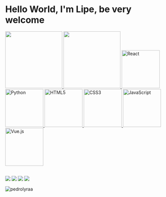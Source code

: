 
<!--
![Snake animation](https://github.com/thelipesousa/thelipesousa/blob/output/github-contribution-grid-snake.svg)
-->
<!--
<h1 align="center">Hello👋, I'm Felipe Sousa</h1>
<h3 align="left">A student working on myself</h3> -->

# Hello World, I'm Lipe, be very welcome

<table>
  <a href="https://github.com/thelipesousa">
  <img height="180em" src="https://github-readme-stats.vercel.app/api?username=thelipesousa&show_icons=true&theme=tokyonight&include_all_commits=true&count_private=true"/>
  <img height="180em" src="https://github-readme-stats.vercel.app/api/top-langs/?username=thelipesousa&layout=compact&langs_count=6&theme=tokyonight"/>
  <img src="https://img.icons8.com/color/2x/react-native.png" width="120" alt="React"/>
  <img src="https://img.icons8.com/color/2x/python.png" width="120" alt="Python">
  <img src="https://img.icons8.com/color/2x/html-5.png" width="120" alt="HTML5">
  <img src="https://img.icons8.com/color/2x/css3.png" width="120" alt="CSS3">
  <img src="https://img.icons8.com/nolan/2x/javascript.png" width="120" alt="JavaScript">
<!--  <img src="https://cdn.iconscout.com/icon/free/png-64/laravel-226015.png" width="120" alt="Laravel"> -->
  <img src="https://img.icons8.com/color/2x/vue-js.png" width="120" alt="Vue.js">
<!--  <img src="https://img.icons8.com/color/2x/bootstrap.png" width="120" alt="Bootstrap"> -->
</table>

<div> 
 <!-- <a href="https://www.youtube.com/channel/UCbOyyAqpyiYiImgaoXAwd9A" target="_blank"><img src="https://img.shields.io/badge/YouTube-FF0000?style=for-the-badge&logo=youtube&logoColor=white" target="_blank"></a> -->
  <a href="https://www.instagram.com/thelipesousa/" target="_blank"><img src="https://img.shields.io/badge/-Instagram-%23E4405F?style=for-the-badge&logo=instagram&logoColor=white" target="_blank"></a>
  <a href="https://www.twitch.tv/lipexxxzz" target="_blank"><img src="https://img.shields.io/badge/Twitch-9146FF?style=for-the-badge&logo=twitch&logoColor=white" target="_blank"></a>
  <a href = "mailto: contato@thelipesousa.com.br"><img src="https://img.shields.io/badge/-Gmail-%23333?style=for-the-badge&logo=gmail&logoColor=white" target="_blank"></a>
  <a href="https://www.linkedin.com/in/thelipesousa/" target="_blank"><img src="https://img.shields.io/badge/-LinkedIn-%230077B5?style=for-the-badge&logo=linkedin&logoColor=white" target="_blank"></a> 
</div>

<p><img align="center" src="https://github-readme-streak-stats.herokuapp.com/?user=thelipesousa&theme=dark" alt="pedrolyraa" /></p>

<!-- Comentario

<img align="right" alt="Coding" width="400" src="https://cdn.dribbble.com/users/1162077/screenshots/3848914/programmer.gif">

-->

<!--

- 🔭 I’m currently working on **nowhere**

- 🌱 I’m currently learning **Java and React**

- 👯 I’m looking to collaborate on **Development**

- 📫 How to reach me **feltista07123@gmail.com**

-->

<!--
## Connect with me:
<p align="left">
<a href="https://www.linkedin.com/in/thelipesousa/" target="blank"><img align="center" src="https://raw.githubusercontent.com/rahuldkjain/github-profile-readme-generator/master/src/images/icons/Social/linked-in-alt.svg" alt="felipe-sousa" height="30" width="40" /></a>
</p>

## Contact me: 

[<img src='https://img.shields.io/badge/Gmail-D14836?style=for-the-badge&logo=gmail&logoColor=white' alt="gmail" height="40">]('mailto:feltista07123@gmail.com')

-->

<!-- ## Languages:
<p align="left"> <a href="https://flutter.dev/" target="_blank" rel="noreferrer"> <img src="https://raw.githubusercontent.com/devicons/devicon/master/icons/flutter/flutter-original.svg" alt="flutter" width="40" height="40"/> </a> 
<a href="https://www.python.org" target="_blank" rel="noreferrer"> <img src="https://raw.githubusercontent.com/devicons/devicon/master/icons/python/python-original.svg" alt="python" width="40" height="40"/> </a>
<a href="https://dart.dev/" target="_blank" rel="noreferrer"> <img src="https://raw.githubusercontent.com/devicons/devicon/master/icons/dart/dart-original.svg" alt="dart" width="40" height="40"/> </a> 
<a href="https://www.java.com" target="_blank" rel="noreferrer"> <img src="https://raw.githubusercontent.com/devicons/devicon/master/icons/java/java-original.svg" alt="java" width="40" height="40"/> </a>
<a href="https://www.C.com" target="_blank" rel="noreferrer"> <img src="https://cdn.jsdelivr.net/gh/devicons/devicon/icons/c/c-original.svg" alt="C" width="40" height="40"/> 
</a>
<a href="https://www.html.com" target="_blank" rel="noreferrer">  <img src="https://cdn.jsdelivr.net/gh/devicons/devicon/icons/html5/html5-original.svg" alt="html" width="40" height="40"/> 
</a>
<a href="https://www.javascript.com" target="_blank" rel="noreferrer">   <img src="https://cdn.jsdelivr.net/gh/devicons/devicon/icons/javascript/javascript-original.svg" alt="javascript" width="40" height="40"/> 
</a>
<a href="https://www.kotlin.com" target="_blank" rel="noreferrer">  <img src="https://cdn.jsdelivr.net/gh/devicons/devicon/icons/kotlin/kotlin-original.svg"  alt="kotlin" width="40" height="40"/> 
</a>
<a href="https://www.css.com" target="_blank" rel="noreferrer">   <img src="https://cdn.jsdelivr.net/gh/devicons/devicon/icons/css3/css3-original.svg" alt="css" width="40" height="40"/>
</a>
<a href="https:/react.com" target="_blank" rel="noreferrer">  <img src="https://cdn.jsdelivr.net/gh/devicons/devicon/icons/react/react-original.svg" alt="react" width="40" height="40"/>
</a>  
</p>



## Tools:

<p align="left"> <a href="https://www.androidstudio.com" target="_blank" rel="noreferrer">  <img src="https://cdn.jsdelivr.net/gh/devicons/devicon/icons/androidstudio/androidstudio-original.svg" alt="androidstudio" width="40" height="40"/>
</a>
<a href="https://mongodb.com" target="_blank" rel="noneferrer">  <img src="https://cdn.jsdelivr.net/gh/devicons/devicon/icons/mongodb/mongodb-original.svg" alt="mongodb" width="40" height="40"/>
</a>
<a href="https://www.firebase.com" target="_blank" rel="noreferrer"> <img src="https://cdn.jsdelivr.net/gh/devicons/devicon/icons/firebase/firebase-plain.svg"  alt="firebase" width="40" height="40"/> 
</a>
<a href="https://www.git.com" target="_blank" rel="noreferrer">  <img src="https://cdn.jsdelivr.net/gh/devicons/devicon/icons/git/git-plain-wordmark.svg" alt="git" width="40" height="40"/> 
</a>
<a href="https://figma.com" target="_blank" rel="noreferrer">  <img src="https://cdn.jsdelivr.net/gh/devicons/devicon/icons/figma/figma-original.svg" alt="figma" width="40" height="40"/>
</a>
<a href="https://www.linux.com" target="_blank" rel="noreferrer">  <img src="https://cdn.jsdelivr.net/gh/devicons/devicon/icons/linux/linux-original.svg" alt="ubuntu" width="40" height="40"/> 
</a>
<a href="https://www.visualstudiocode.com" target="_blank" rel="noreferrer">  <img src="https://cdn.jsdelivr.net/gh/devicons/devicon/icons/vscode/vscode-original.svg" alt="vscode" width="40" height="40"/> </a>
<a href="https://www.windows.com" target="_blank" rel="noreferrer">  <img src="https://cdn.jsdelivr.net/gh/devicons/devicon/icons/windows8/windows8-original.svg"  alt="windows" width="40" height="40"/> 
</a>
  
</p>
---

![GitHub stats](https://github-readme-stats.vercel.app/api?username=thelipesousa&show_icons=true&theme=radical)

![Top Languages](https://github-readme-stats.vercel.app/api/top-langs/?username=thelipesousa&theme=nord&count_private=true)

-->
